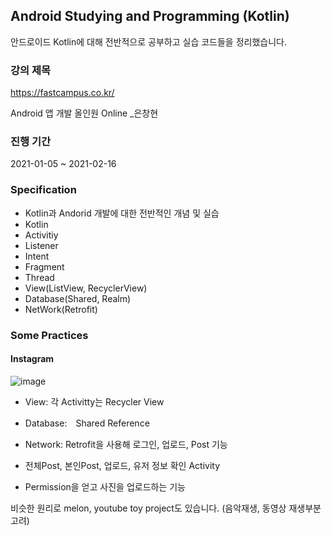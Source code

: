 ## Android Studying and Programming (Kotlin)

안드로이드 Kotlin에 대해 전반적으로 공부하고 실습 코드들을 정리했습니다.

### 강의 제목
https://fastcampus.co.kr/

Android 앱 개발 올인원 Online _은창현

### 진행 기간
2021-01-05 ~ 2021-02-16

### Specification

- Kotlin과 Andorid 개발에 대한 전반적인 개념 및 실습   
- Kotlin 
- Activitiy   
- Listener    
- Intent    
- Fragment    
- Thread    
- View(ListView, RecyclerView)    
- Database(Shared, Realm)      
- NetWork(Retrofit)   

### Some Practices

#### Instagram

![image](https://user-images.githubusercontent.com/44837403/148146738-e88275f3-9c4e-45c6-9190-1e3b08eb1f0b.png)

- View: 각 Activitty는 Recycler View

- Database:　Shared Reference

- Network: Retrofit을 사용해 로그인, 업로드, Post 기능

- 전체Post, 본인Post, 업로드, 유저 정보 확인 Activity

- Permission을 얻고 사진을 업로드하는 기능

비슷한 원리로 melon, youtube toy project도 있습니다. (음악재생, 동영상 재생부분 고려)








